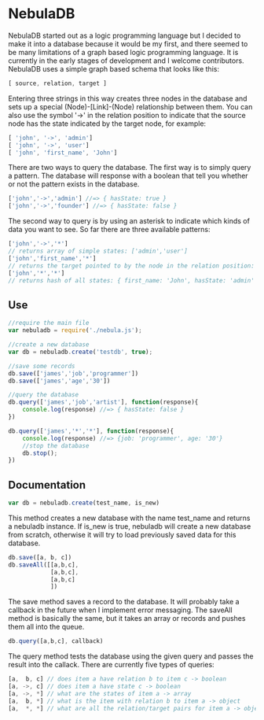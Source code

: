 NebulaDB
======
NebulaDB started out as a logic programming language but I decided to make it into a database because it would be my first, and there seemed to be many limitations of a graph based logic programming language. It is currently in the early stages of development and I welcome contributors.     
NebulaDB uses a simple graph based schema that looks like this:
```javascript
[ source, relation, target ]
```
Entering three strings in this way creates three nodes in the database and sets up a special (Node)-[Link]-(Node) relationship between them. You can also use the symbol '->' in the relation position to indicate that the source node has the state indicated by the target node, for example:
```javascript
[ 'john', '->', 'admin']
[ 'john', '->', 'user']
[ 'john', 'first_name', 'John']
```
There are two ways to query the database. The first way is to simply query a pattern. The database will response with a boolean that tell you whether or not the pattern exists in the database.
```javascript
['john','->','admin'] //=> { hasState: true }
['john','->','founder'] //=> { hasState: false }
```
The second way to query is by using an asterisk to indicate which kinds of data you want to see. So far there are three available patterns:
```javascript
['john','->','*'] 
// returns array of simple states: ['admin','user']
['john','first_name','*']
// returns the target pointed to by the node in the relation position: { first_name: "John" }
['john','*','*']  
// returns hash of all states: { first_name: 'John', hasState: 'admin' }
```
Use
---
```javascript
//require the main file
var nebuladb = require('./nebula.js');

//create a new database
var db = nebuladb.create('testdb', true);

//save some records
db.save(['james','job','programmer'])
db.save(['james','age','30'])

//query the database
db.query(['james','job','artist'], function(response){
	console.log(response) //=> { hasState: false }
})

db.query(['james','*','*'], function(response){
	console.log(response) //=> {job: 'programmer', age: '30'}
	//stop the database
	db.stop();
})
```
Documentation
-------------
```javascript
var db = nebuladb.create(test_name, is_new)
```
This method creates a new database with the name test_name and returns a nebuladb instance. If is_new is true, nebuladb will create a new database from scratch, otherwise it will try to load previously saved data for this database.
```javascript
db.save([a, b, c])
db.saveAll([[a,b,c],
			[a,b,c],
			[a,b,c]
			])
```
The save method saves a record to the database. It will probably take a callback in the future when I implement error messaging. The saveAll method is basically the same, but it takes an array or records and pushes them all into the queue.
```javascript
db.query([a,b,c], callback)
``` 
The query method tests the database using the given query and passes the result into the callack. There are currently five types of queries:
```javascript
[a,  b, c] // does item a have relation b to item c -> boolean
[a, ->, c] // does item a have state c -> boolean
[a, ->, *] // what are the states of item a -> array
[a,  b, *] // what is the item with relation b to item a -> object
[a,  *, *] // what are all the relation/target pairs for item a -> object
```
